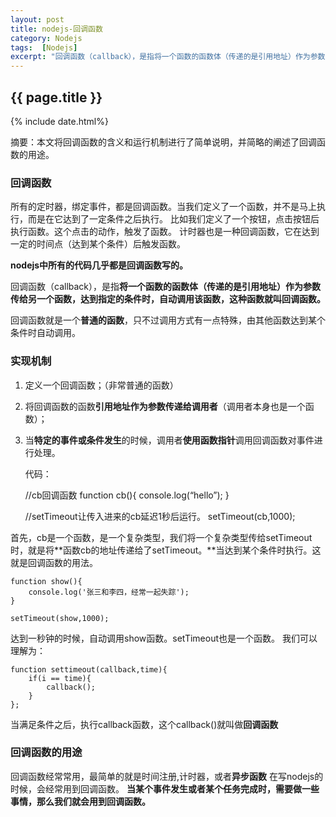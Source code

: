 ```yaml
---
layout: post
title: nodejs-回调函数
category: Nodejs
tags:  [Nodejs]
excerpt: "回调函数（callback），是指将一个函数的函数体（传递的是引用地址）作为参数传给另一个函数，达到指定的条件时，自动调用该函数，这种函数就叫回调函数。"
---
```

<h2>{{ page.title }}</h2>
{% include date.html%}
<p class="zhai">摘要：本文将回调函数的含义和运行机制进行了简单说明，并简略的阐述了回调函数的用途。</p>

### 回调函数 ###

所有的定时器，绑定事件，都是回调函数。当我们定义了一个函数，并不是马上执行，而是在它达到了一定条件之后执行。 比如我们定义了一个按钮，点击按钮后执行函数。这个点击的动作，触发了函数。
计时器也是一种回调函数，它在达到一定的时间点（达到某个条件）后触发函数。

**nodejs中所有的代码几乎都是回调函数写的。**

回调函数（callback），是指**将一个函数的函数体（传递的是引用地址）作为参数传给另一个函数，达到指定的条件时，自动调用该函数，这种函数就叫回调函数。**

回调函数就是一个**普通的函数**，只不过调用方式有一点特殊，由其他函数达到某个条件时自动调用。
### 实现机制 ###  
1. 定义一个回调函数；（非常普通的函数）  
2. 将回调函数的函数**引用地址作为参数传递给调用者**（调用者本身也是一个函数）；  
3. 当**特定的事件或条件发生**的时候，调用者**使用函数指针**调用回调函数对事件进行处理。  



	代码：
		
	//cb回调函数
	function cb(){
	  console.log(“hello”);
	}
	
	//setTimeout让传入进来的cb延迟1秒后运行。
	setTimeout(cb,1000);

首先，cb是一个函数，是一个复杂类型，我们将一个复杂类型传给setTimeout时，就是将**函数cb的地址传递给了setTimeout。**当达到某个条件时执行。这就是回调函数的用法。
	
	function show(){
		console.log('张三和李四，经常一起失踪');
	}
	
	setTimeout(show,1000);

达到一秒钟的时候，自动调用show函数。setTimeout也是一个函数。
我们可以理解为：

 	function settimeout(callback,time){
		if(i == time){
			callback();
		}
	};

当满足条件之后，执行callback函数，这个callback()就叫做**回调函数**

### 回调函数的用途 ###
回调函数经常常用，最简单的就是时间注册,计时器，或者**异步函数**
在写nodejs的时候，会经常用到回调函数。
**当某个事件发生或者某个任务完成时，需要做一些事情，那么我们就会用到回调函数。**